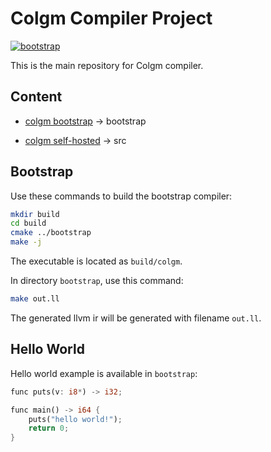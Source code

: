 # Colgm Compiler Project

[![bootstrap](https://github.com/colgm/colgm/actions/workflows/ci.yml/badge.svg)](https://github.com/colgm/colgm/actions/workflows/ci.yml)

This is the main repository for Colgm compiler.

## Content

- [colgm bootstrap](./bootstrap/README.md) -> bootstrap

- [colgm self-hosted](./src/README.md) -> src

## Bootstrap

Use these commands to build the bootstrap compiler:

```sh
mkdir build
cd build
cmake ../bootstrap
make -j
```

The executable is located as `build/colgm`.

In directory `bootstrap`, use this command:

```sh
make out.ll
```

The generated llvm ir will be generated with filename `out.ll`.

## Hello World

Hello world example is available in `bootstrap`:

```rust
func puts(v: i8*) -> i32;

func main() -> i64 {
    puts("hello world!");
    return 0;
}
```
